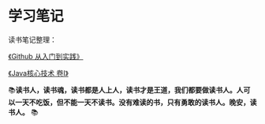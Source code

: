 # 学习笔记

读书笔记整理：

[《Github 从入门到实践》](https://github.com/wzyys1/JavaNotes/tree/master/Github%20entry%20and%20practice)

[《Java核心技术 卷I》](https://github.com/wzyys1/JavaNotes/tree/master/Core%20Java%20I)

📚**读书人，读书魂，读书都是人上人，读书才是王道，我们都要做读书人。人可以一天不吃饭，但不能一天不读书。没有难读的书，只有勇敢的读书人。晚安，读书人。** 📚

